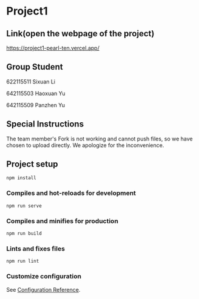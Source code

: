 # Project1

## Link(open the webpage of the project)
https://project1-pearl-ten.vercel.app/

## Group Student
622115511 Sixuan Li

642115503 Haoxuan Yu

642115509 Panzhen Yu


## Special Instructions
The team member's Fork is not working and cannot push files, so we have chosen to upload directly. We apologize for the inconvenience.



## Project setup
```
npm install
```

### Compiles and hot-reloads for development
```
npm run serve
```

### Compiles and minifies for production
```
npm run build
```

### Lints and fixes files
```
npm run lint
```

### Customize configuration
See [Configuration Reference](https://cli.vuejs.org/config/).








